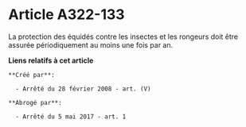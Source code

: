 # Article A322-133

La protection des équidés contre les insectes et les rongeurs doit être assurée périodiquement au moins une fois par an.

**Liens relatifs à cet article**

	**Créé par**:

	  - Arrêté du 28 février 2008 - art. (V)

	**Abrogé par**:

	  - Arrêté du 5 mai 2017 - art. 1

